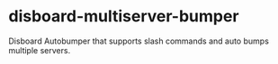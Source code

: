 # disboard-multiserver-bumper
Disboard Autobumper that supports slash commands and auto bumps multiple servers.

